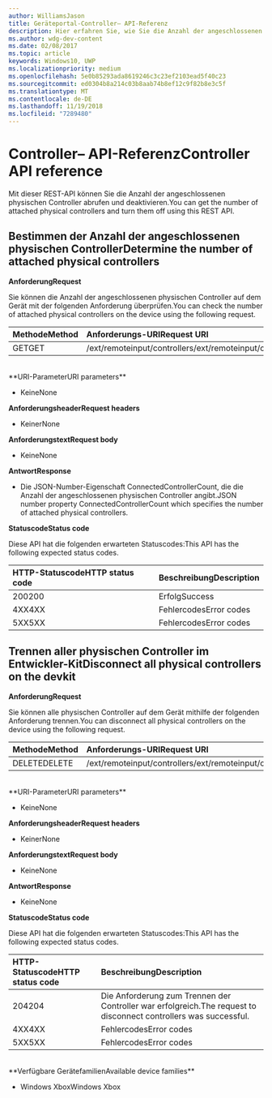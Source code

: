 ```yaml
---
author: WilliamsJason
title: Geräteportal-Controller– API-Referenz
description: Hier erfahren Sie, wie Sie die Anzahl der angeschlossenen physischen Controller abrufen und sie programmgesteuert deaktivieren.
ms.author: wdg-dev-content
ms.date: 02/08/2017
ms.topic: article
keywords: Windows10, UWP
ms.localizationpriority: medium
ms.openlocfilehash: 5e0b85293ada8619246c3c23ef2103ead5f40c23
ms.sourcegitcommit: ed0304b8a214c03b8aab74b8ef12c9f82b8e3c5f
ms.translationtype: MT
ms.contentlocale: de-DE
ms.lasthandoff: 11/19/2018
ms.locfileid: "7289480"
---
```

# <a name="controller-api-reference"></a><span data-ttu-id="c68ab-104">Controller– API-Referenz</span><span class="sxs-lookup"><span data-stu-id="c68ab-104">Controller API reference</span></span>   
<span data-ttu-id="c68ab-105">Mit dieser REST-API können Sie die Anzahl der angeschlossenen physischen Controller abrufen und deaktivieren.</span><span class="sxs-lookup"><span data-stu-id="c68ab-105">You can get the number of attached physical controllers and turn them off using this REST API.</span></span>

## <a name="determine-the-number-of-attached-physical-controllers"></a><span data-ttu-id="c68ab-106">Bestimmen der Anzahl der angeschlossenen physischen Controller</span><span class="sxs-lookup"><span data-stu-id="c68ab-106">Determine the number of attached physical controllers</span></span>

**<span data-ttu-id="c68ab-107">Anforderung</span><span class="sxs-lookup"><span data-stu-id="c68ab-107">Request</span></span>**

<span data-ttu-id="c68ab-108">Sie können die Anzahl der angeschlossenen physischen Controller auf dem Gerät mit der folgenden Anforderung überprüfen.</span><span class="sxs-lookup"><span data-stu-id="c68ab-108">You can check the number of attached physical controllers on the device using the following request.</span></span>

<span data-ttu-id="c68ab-109">Methode</span><span class="sxs-lookup"><span data-stu-id="c68ab-109">Method</span></span>      | <span data-ttu-id="c68ab-110">Anforderungs-URI</span><span class="sxs-lookup"><span data-stu-id="c68ab-110">Request URI</span></span>
:------     | :-----
<span data-ttu-id="c68ab-111">GET</span><span class="sxs-lookup"><span data-stu-id="c68ab-111">GET</span></span> | <span data-ttu-id="c68ab-112">/ext/remoteinput/controllers</span><span class="sxs-lookup"><span data-stu-id="c68ab-112">/ext/remoteinput/controllers</span></span>
<br />
**<span data-ttu-id="c68ab-113">URI-Parameter</span><span class="sxs-lookup"><span data-stu-id="c68ab-113">URI parameters</span></span>**

- <span data-ttu-id="c68ab-114">Keine</span><span class="sxs-lookup"><span data-stu-id="c68ab-114">None</span></span>

**<span data-ttu-id="c68ab-115">Anforderungsheader</span><span class="sxs-lookup"><span data-stu-id="c68ab-115">Request headers</span></span>**

- <span data-ttu-id="c68ab-116">Keiner</span><span class="sxs-lookup"><span data-stu-id="c68ab-116">None</span></span>

**<span data-ttu-id="c68ab-117">Anforderungstext</span><span class="sxs-lookup"><span data-stu-id="c68ab-117">Request body</span></span>**   

- <span data-ttu-id="c68ab-118">Keine</span><span class="sxs-lookup"><span data-stu-id="c68ab-118">None</span></span>

**<span data-ttu-id="c68ab-119">Antwort</span><span class="sxs-lookup"><span data-stu-id="c68ab-119">Response</span></span>**   

- <span data-ttu-id="c68ab-120">Die JSON-Number-Eigenschaft ConnectedControllerCount, die die Anzahl der angeschlossenen physischen Controller angibt.</span><span class="sxs-lookup"><span data-stu-id="c68ab-120">JSON number property ConnectedControllerCount which specifies the number of attached physical controllers.</span></span>

**<span data-ttu-id="c68ab-121">Statuscode</span><span class="sxs-lookup"><span data-stu-id="c68ab-121">Status code</span></span>**

<span data-ttu-id="c68ab-122">Diese API hat die folgenden erwarteten Statuscodes:</span><span class="sxs-lookup"><span data-stu-id="c68ab-122">This API has the following expected status codes.</span></span>

<span data-ttu-id="c68ab-123">HTTP-Statuscode</span><span class="sxs-lookup"><span data-stu-id="c68ab-123">HTTP status code</span></span>      | <span data-ttu-id="c68ab-124">Beschreibung</span><span class="sxs-lookup"><span data-stu-id="c68ab-124">Description</span></span>
:------     | :-----
<span data-ttu-id="c68ab-125">200</span><span class="sxs-lookup"><span data-stu-id="c68ab-125">200</span></span> | <span data-ttu-id="c68ab-126">Erfolg</span><span class="sxs-lookup"><span data-stu-id="c68ab-126">Success</span></span>
<span data-ttu-id="c68ab-127">4XX</span><span class="sxs-lookup"><span data-stu-id="c68ab-127">4XX</span></span> | <span data-ttu-id="c68ab-128">Fehlercodes</span><span class="sxs-lookup"><span data-stu-id="c68ab-128">Error codes</span></span>
<span data-ttu-id="c68ab-129">5XX</span><span class="sxs-lookup"><span data-stu-id="c68ab-129">5XX</span></span> | <span data-ttu-id="c68ab-130">Fehlercodes</span><span class="sxs-lookup"><span data-stu-id="c68ab-130">Error codes</span></span>

## <a name="disconnect-all-physical-controllers-on-the-devkit"></a><span data-ttu-id="c68ab-131">Trennen aller physischen Controller im Entwickler-Kit</span><span class="sxs-lookup"><span data-stu-id="c68ab-131">Disconnect all physical controllers on the devkit</span></span>

**<span data-ttu-id="c68ab-132">Anforderung</span><span class="sxs-lookup"><span data-stu-id="c68ab-132">Request</span></span>**

<span data-ttu-id="c68ab-133">Sie können alle physischen Controller auf dem Gerät mithilfe der folgenden Anforderung trennen.</span><span class="sxs-lookup"><span data-stu-id="c68ab-133">You can disconnect all physical controllers on the device using the following request.</span></span>

<span data-ttu-id="c68ab-134">Methode</span><span class="sxs-lookup"><span data-stu-id="c68ab-134">Method</span></span>      | <span data-ttu-id="c68ab-135">Anforderungs-URI</span><span class="sxs-lookup"><span data-stu-id="c68ab-135">Request URI</span></span>
:------     | :-----
<span data-ttu-id="c68ab-136">DELETE</span><span class="sxs-lookup"><span data-stu-id="c68ab-136">DELETE</span></span> | <span data-ttu-id="c68ab-137">/ext/remoteinput/controllers</span><span class="sxs-lookup"><span data-stu-id="c68ab-137">/ext/remoteinput/controllers</span></span>
<br />
**<span data-ttu-id="c68ab-138">URI-Parameter</span><span class="sxs-lookup"><span data-stu-id="c68ab-138">URI parameters</span></span>**

- <span data-ttu-id="c68ab-139">Keine</span><span class="sxs-lookup"><span data-stu-id="c68ab-139">None</span></span>

**<span data-ttu-id="c68ab-140">Anforderungsheader</span><span class="sxs-lookup"><span data-stu-id="c68ab-140">Request headers</span></span>**

- <span data-ttu-id="c68ab-141">Keiner</span><span class="sxs-lookup"><span data-stu-id="c68ab-141">None</span></span>

**<span data-ttu-id="c68ab-142">Anforderungstext</span><span class="sxs-lookup"><span data-stu-id="c68ab-142">Request body</span></span>**   

- <span data-ttu-id="c68ab-143">Keine</span><span class="sxs-lookup"><span data-stu-id="c68ab-143">None</span></span>

**<span data-ttu-id="c68ab-144">Antwort</span><span class="sxs-lookup"><span data-stu-id="c68ab-144">Response</span></span>**   

- <span data-ttu-id="c68ab-145">Keine</span><span class="sxs-lookup"><span data-stu-id="c68ab-145">None</span></span> 

**<span data-ttu-id="c68ab-146">Statuscode</span><span class="sxs-lookup"><span data-stu-id="c68ab-146">Status code</span></span>**

<span data-ttu-id="c68ab-147">Diese API hat die folgenden erwarteten Statuscodes:</span><span class="sxs-lookup"><span data-stu-id="c68ab-147">This API has the following expected status codes.</span></span>

<span data-ttu-id="c68ab-148">HTTP-Statuscode</span><span class="sxs-lookup"><span data-stu-id="c68ab-148">HTTP status code</span></span>      | <span data-ttu-id="c68ab-149">Beschreibung</span><span class="sxs-lookup"><span data-stu-id="c68ab-149">Description</span></span>
:------     | :-----
<span data-ttu-id="c68ab-150">204</span><span class="sxs-lookup"><span data-stu-id="c68ab-150">204</span></span> | <span data-ttu-id="c68ab-151">Die Anforderung zum Trennen der Controller war erfolgreich.</span><span class="sxs-lookup"><span data-stu-id="c68ab-151">The request to disconnect controllers was successful.</span></span>
<span data-ttu-id="c68ab-152">4XX</span><span class="sxs-lookup"><span data-stu-id="c68ab-152">4XX</span></span> | <span data-ttu-id="c68ab-153">Fehlercodes</span><span class="sxs-lookup"><span data-stu-id="c68ab-153">Error codes</span></span>
<span data-ttu-id="c68ab-154">5XX</span><span class="sxs-lookup"><span data-stu-id="c68ab-154">5XX</span></span> | <span data-ttu-id="c68ab-155">Fehlercodes</span><span class="sxs-lookup"><span data-stu-id="c68ab-155">Error codes</span></span>

<br />
**<span data-ttu-id="c68ab-156">Verfügbare Gerätefamilien</span><span class="sxs-lookup"><span data-stu-id="c68ab-156">Available device families</span></span>**

* <span data-ttu-id="c68ab-157">Windows Xbox</span><span class="sxs-lookup"><span data-stu-id="c68ab-157">Windows Xbox</span></span>
